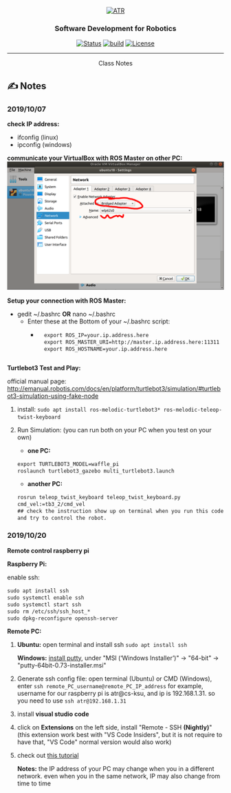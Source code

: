 <p align="center">
  <a href="" rel="noopener">
 <img src="https://raw.githubusercontent.com/ksu-cs-robotics/Software-Development-for-Robotics/master/resources/images/ATR-logo.gif" alt="ATR"></a>
</p>

<h3 align="center">Software Development for Robotics</h3>

<div align="center">

  [![Status](https://img.shields.io/badge/status-active-success.svg)]() 
  [![build](https://img.shields.io/badge/build-melodic-green)]()
  [![License](https://img.shields.io/badge/license-MIT-blue.svg)](/LICENSE)

</div>

---

<p align="center"> Class Notes
</p>



## ✍️ Notes <a name = "rosinstall"></a>
### 2019/10/07
**check IP address:**
- ifconfig    (linux)
- ipconfig    (windows)

**communicate your VirtualBox with ROS Master on other PC:**
<img src = "../resources/images/random/network_virtualbox.png">

**Setup your connection with ROS Master:**
- gedit ~/.bashrc **OR** nano ~/.bashrc
    - Enter these at the Bottom of your ~/.bashrc script:
        - ```
            export ROS_IP=your.ip.address.here
            export ROS_MASTER_URI=http://master.ip.address.here:11311
            export ROS_HOSTNAME=your.ip.address.here
        ```

**Turtlebot3 Test and Play:**

official manual page: http://emanual.robotis.com/docs/en/platform/turtlebot3/simulation/#turtlebot3-simulation-using-fake-node
1. install: 
```sudo apt install ros-melodic-turtlebot3* ros-melodic-teleop-twist-keyboard ```

2. Run Simulation: (you can run both on your PC when you test on your own)
    - **one PC:**
    ```
    export TURTLEBOT3_MODEL=waffle_pi
    roslaunch turtlebot3_gazebo multi_turtlebot3.launch
    ```
    - **another PC:**
    ```
    rosrun teleop_twist_keyboard teleop_twist_keyboard.py cmd_vel:=tb3_2/cmd_vel
    ## check the instruction show up on terminal when you run this code and try to control the robot.
    ```
    
### 2019/10/20
**Remote control raspberry pi**

**Raspberry Pi:** 

enable ssh: 
```
sudo apt install ssh
sudo systemctl enable ssh
sudo systemctl start ssh
sudo rm /etc/ssh/ssh_host_*
sudo dpkg-reconfigure openssh-server
```

**Remote PC:**  
1. **Ubuntu:** open terminal and install ssh ```sudo apt install ssh```

    **Windows:** [install putty](https://www.chiark.greenend.org.uk/~sgtatham/putty/latest.html), under "MSI (‘Windows Installer’)" -> "64-bit" -> "putty-64bit-0.73-installer.msi"

2. Generate ssh config file: open terminal (Ubuntu) or CMD (Windows), enter ```ssh remote_PC_username@remote_PC_IP_address``` for example, username for our raspberry pi is atr@cs-ksu, and ip is 192.168.1.31. so you need to use ```ssh atr@192.168.1.31```

3. install **visual studio code**

4. click on **Extensions** on the left side, install "Remote - SSH **(Nightly)**" (this extension work best with "VS Code Insiders", but it is not require to have that, "VS Code" normal version would also work)

5. check out [this tutorial](https://www.hanselman.com/blog/VisualStudioCodeRemoteDevelopmentOverSSHToARaspberryPiIsButter.aspx)

    **Notes:** the IP address of your PC may change when you in a different network. even when you in the same network, IP may also change from time to time